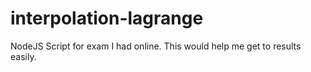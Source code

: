 # interpolation-lagrange
NodeJS Script for exam I had online. This would help me get to results easily.
